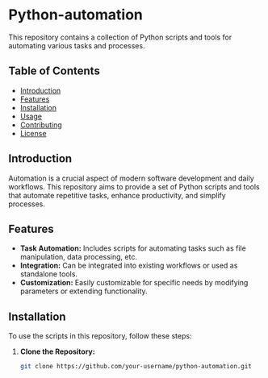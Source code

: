 # Python-automation

This repository contains a collection of Python scripts and tools for automating various tasks and processes.

## Table of Contents

- [Introduction](#introduction)
- [Features](#features)
- [Installation](#installation)
- [Usage](#usage)
- [Contributing](#contributing)
- [License](#license)

## Introduction

Automation is a crucial aspect of modern software development and daily workflows. This repository aims to provide a set of Python scripts and tools that automate repetitive tasks, enhance productivity, and simplify processes.

## Features

- **Task Automation:** Includes scripts for automating tasks such as file manipulation, data processing, etc.
- **Integration:** Can be integrated into existing workflows or used as standalone tools.
- **Customization:** Easily customizable for specific needs by modifying parameters or extending functionality.

## Installation

To use the scripts in this repository, follow these steps:

1. **Clone the Repository:**
   ```bash
   git clone https://github.com/your-username/python-automation.git
